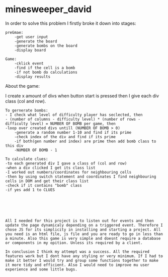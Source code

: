 # minesweeper_david
 

In order to solve this problem I firstly broke it down into stages:
	
	preGmae:
		-get user input
		-generate the board 
		-generate bombs on the board 
		-display board 

	Game: 
		-cklick event 
		-find if the cell is a bomb 
		-if not bomb do calculations
		-display results 


About the game: 

I create x amount of divs when button start is pressed then I give each div class (col and row).

	To gernerate bombs:
	- I check what level of difficulty player has seclected, then
	- (number of columns - difficulty level) * (number of rows - difficulty level) = NUMBER OF BOMB per game, then
	-loop over created divs untill (NUMBER OF BOMB > 0)
		-generate a random number 1-10 and find if its prime 
		-check index of the div and find if its prime 
		-if both(gen number and index) are prime then add bomb class to this div
		-NUMBER OF BOMB - 1

	To calculate clues:
	-to each generated div I gave a class of (col and row)
	-when a div clicked I get its class list
	-I worked out numbers/coordinates for neighbouring cells 
	-then by using switch statement and coordinates I find neighbouring cells in DOM and get their class list 
	-check if it contains "bomb" class
	-if yes add 1 to CLUES






	All I needed for this project is to listen out for events and then update the page dynamicaly depending on a triggered event. Therefore I chose JS for its simplicity in installing and starting a project. All you need is an html file, js file and you are ready to go in less than a minute. Also this game is very simple and doesnt require a database or components in my opition. Unless its required by a client.

	In conclusion I think my attempt was a success. All the required features work but I dont have any styling or very minimum. If I had to make it better I would try and group some functions together to make it more tidy and efficient. Also I would need to improve mu user experience and some little bugs. 


